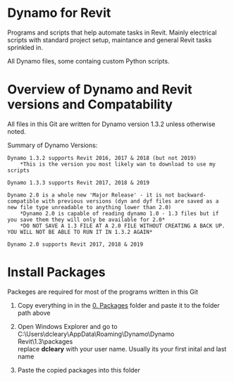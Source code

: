 # Dynamo for Revit

Programs and scripts that help automate tasks in Revit.
Mainly electrical scripts with standard project setup, maintance and general Revit tasks sprinkled in.

All Dynamo files, some containg custom Python scripts.


# Overview of Dynamo and Revit versions and Compatability

All files in this Git are written for Dynamo version 1.3.2 unless otherwise noted.

 Summary of Dynamo Versions:
 
	Dynamo 1.3.2 supports Revit 2016, 2017 & 2018 (but not 2019)
		*This is the version you most likely wan to download to use my scripts

	Dynamo 1.3.3 supports Revit 2017, 2018 & 2019

	Dynamo 2.0 is a whole new 'Major Release' - it is not backward-compatible with previous versions (dyn and dyf files are saved as a new file type unreadable to anything lower than 2.0)
		*Dynamo 2.0 is capable of reading dynamo 1.0 - 1.3 files but if you save them they will only be available for 2.0*
		*DO NOT SAVE A 1.3 FILE AT A 2.0 FILE WITHOUT CREATING A BACK UP. YOU WILL NOT BE ABLE TO RUN IT IN 1.3.2 AGAIN*

	Dynamo 2.0 supports Revit 2017, 2018 & 2019

# Install Packages 

Packeges are required for most of the programs written in this Git 

1. Copy everything in in the [0. Packages](https://github.com/DclearEE/Electrical/tree/master/0.%20Packages) folder and paste it to the folder path above 

2. Open Windows Explorer and go to C:\Users\dcleary\AppData\Roaming\Dynamo\Dynamo Revit\1.3\packages  
	replace **dcleary** with your user name. Usually its your first inital and last name
	
3. Paste the copied packages into this folder



